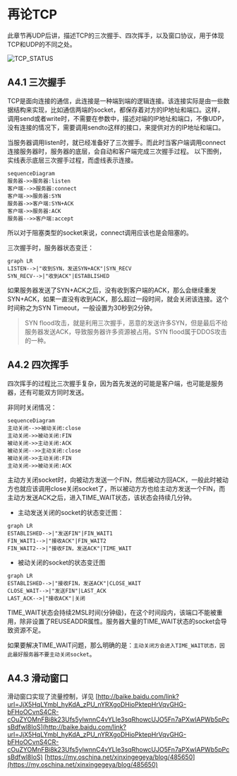 # 再论TCP

此章节再UDP后讲，描述TCP的三次握手、四次挥手，以及窗口协议，用于体现TCP和UDP的不同之处。


![TCP_STATUS](/assets/TCP_STATUS.gif)

## A4.1 三次握手
TCP是面向连接的通信，此连接是一种端到端的逻辑连接。该连接实际是由一些数据结构来实现，比如通信两端的socket，都保存着对方的IP地址和端口。这样，调用send或者write时，不需要在参数中，描述对端的IP地址和端口，不像UDP，没有连接的情况下，需要调用sendto这样的接口，来提供对方的IP地址和端口。

当服务器调用listen时，就已经准备好了三次握手。而此时当客户端调用connect连接服务器时，服务器的底层，会自动和客户端完成三次握手过程。
以下图例，实线表示底层三次握手过程，而虚线表示连接。
```{mermaid}
sequenceDiagram
服务器->>服务器:listen
客户端-->>服务器:connect
客户端->>服务器:SYN
服务器->>客户端:SYN+ACK
客户端->>服务器:ACK
服务器-->>客户端:accept
```

所以对于阻塞类型的socket来说，connect调用应该也是会阻塞的。

三次握手时，服务器状态变迁：
```{mermaid}
graph LR
LISTEN-->|"收到SYN，发送SYN+ACK"|SYN_RECV
SYN_RECV-->|"收到ACK"|ESTABLISHED
```
如果服务器发送了SYN+ACK之后，没有收到客户端的ACK，那么会继续重发SYN+ACK，如果一直没有收到ACK，那么超过一段时间，就会关闭该连接。这个时间称之为SYN Timeout，一般设置为30秒到2分钟。

> SYN flood攻击，就是利用三次握手，恶意的发送许多SYN，但是最后不给服务器发送ACK，导致服务器许多资源被占用。SYN flood属于DDOS攻击的一种。

## A4.2 四次挥手
四次挥手的过程比三次握手复杂，因为首先发送的可能是客户端，也可能是服务器，还有可能双方同时发送。

非同时关闭情况：
```{mermaid}
sequenceDiagram
主动关闭-->>被动关闭:close
主动关闭->>被动关闭:FIN
被动关闭->>主动关闭:ACK
被动关闭-->>主动关闭:close
被动关闭->>主动关闭:FIN
主动关闭->>被动关闭:ACK
```

主动方关闭socket时，向被动方发送一个FIN，然后被动方回ACK，一般此时被动方也就应该调用close关闭socket了，所以被动方方也给主动方发送一个FIN，而主动方发送ACK之后，进入TIME_WAIT状态，该状态会持续几分钟。
- 主动发送关闭的socket的状态变迁图：
```{mermaid}
graph LR
ESTABLISHED-->|"发送FIN"|FIN_WAIT1
FIN_WAIT1-->|"接收ACK"|FIN_WAIT2
FIN_WAIT2-->|"接收FIN，发送ACK"|TIME_WAIT
```
- 被动关闭的socket的状态变迁图
```{mermaid}
graph LR
ESTABLISHED-->|"接收FIN，发送ACK"|CLOSE_WAIT
CLOSE_WAIT-->|"发送FIN"|LAST_ACK
LAST_ACK-->|"接收ACK"|关闭
```

TIME_WAIT状态会持续2MSL时间(分钟级)，在这个时间段内，该端口不能被重用，除非设置了REUSEADDR属性。服务器大量的TIME_WAIT状态的socket会导致资源不足。


如果要解决TIME_WAIT问题，那么明确的是：`主动关闭方会进入TIME_WAIT状态，因此最好服务器不要主动关闭socket`。

## A4.3 滑动窗口
滑动窗口实现了流量控制，详见
[http://baike.baidu.com/link?url=JjX5HqLYmbl_hyKdA_zPU_nYRXgoDHioPktepHrVqvGHG-bFHoOCvnS4CR-cOuZYOMnFBi8k23Ufs5ylwnnC4vYLIe3sqRhowcUJO5Fn7aPXwIAPWb5pPcsBdfwl8IoS](http://baike.baidu.com/link?url=JjX5HqLYmbl_hyKdA_zPU_nYRXgoDHioPktepHrVqvGHG-bFHoOCvnS4CR-cOuZYOMnFBi8k23Ufs5ylwnnC4vYLIe3sqRhowcUJO5Fn7aPXwIAPWb5pPcsBdfwl8IoS)
[https://my.oschina.net/xinxingegeya/blog/485650](https://my.oschina.net/xinxingegeya/blog/485650)
